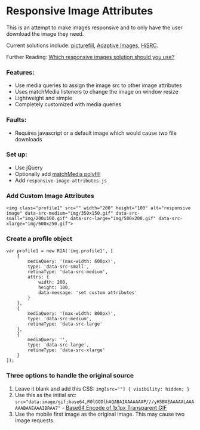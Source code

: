 # Responsive Image Attributes

This is an attempt to make images responsive and to only have the user download the image they need.

Current solutions include: [picturefill](https://github.com/scottjehl/picturefill), [Adaptive Images](https://github.com/MattWilcox/Adaptive-Images), [HiSRC](https://github.com/teleject/hisrc).

Further Reading: [Which responsive images solution should you use?](http://css-tricks.com/which-responsive-images-solution-should-you-use/)

### Features:
* Use media queries to assign the image src to other image attributes
* Uses matchMedia listeners to change the image on window resize
* Lightweight and simple
* Completely customized with media queries

### Faults:
* Requires javascript or a default image which would cause two file downloads

### Set up:
* Use jQuery
* Optionally add [matchMedia polyfill](https://github.com/paulirish/matchMedia.js/)
* Add `responsive-image-attributes.js`

### Add Custom Image Attributes

    <img class="profile1" src="" width="200" height="100" alt="responsive image" data-src-medium="img/350x150.gif" data-src-small="img/200x100.gif" data-src-large="img/500x200.gif" data-src-xlarge="img/600x250.gif">

### Create a profile object

    var profile1 = new RIA('img.profile1', [
        {
            mediaQuery: '(max-width: 600px)',
            type: 'data-src-small',
            retinaType: 'data-src-medium',
            attrs: {
                width: 200,
                height: 100,
                data-message: 'set custom attributes'
            }
        },
        {
            mediaQuery: '(max-width: 800px)',
            type: 'data-src-medium',
            retinaType: 'data-src-large'
        },
        {
            mediaQuery: '',
            type: 'data-src-large',
            retinaType: 'data-src-xlarge'
        }
    ]);

### Three options to handle the original source
1. Leave it blank and add this CSS: `img[src=""] { visibility: hidden; }`
2. Use this as the initial src: `src="data:image/gif;base64,R0lGODlhAQABAIAAAAAAAP///yH5BAEAAAAALAAAAAABAAEAAAIBRAA7"` - [Base64 Encode of 1x1px Transparent GIF](http://css-tricks.com/snippets/html/base64-encode-of-1x1px-transparent-gif/)
3. Use the mobile first image as the original image. This may cause two image requests.